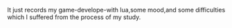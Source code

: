 It just records my game-develope-with lua,some mood,and some difficulties 
which I suffered from the process of my study.